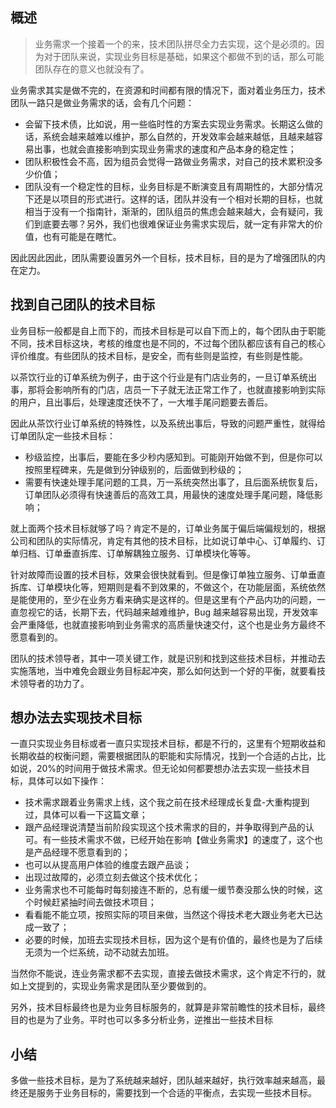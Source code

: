 ## 概述

> 业务需求一个接着一个的来，技术团队拼尽全力去实现，这个是必须的。因为对于团队来说，实现业务目标是基础，如果这个都做不到的话，那么可能团队存在的意义也就没有了。

业务需求其实是做不完的，在资源和时间都有限的情况下，面对着业务压力，技术团队一路只是做业务需求的话，会有几个问题：

- 会留下技术债，比如说，用一些临时性的方案去实现业务需求。长期这么做的话，系统会越来越难以维护，那么自然的，开发效率会越来越低，且越来越容易出事，也就会直接影响到实现业务需求的速度和产品本身的稳定性；
- 团队积极性会不高，因为组员会觉得一路做业务需求，对自己的技术累积没多少价值；
- 团队没有一个稳定性的目标，业务目标是不断演变且有周期性的，大部分情况下还是以项目的形式进行。这样的话，团队并没有一个相对长期的目标，也就相当于没有一个指南针，渐渐的，团队组员的焦虑会越来越大，会有疑问，我们到底要去哪？另外，我们也很难保证业务需求实现后，就一定有非常大的价值，也有可能是在瞎忙。

因此因此因此，团队需要设置另外一个目标，技术目标，目的是为了增强团队的内在定力。

## 找到自己团队的技术目标

业务目标一般都是自上而下的，而技术目标是可以自下而上的，每个团队由于职能不同，技术目标这块，考核的维度也是不同的，不过每个团队都应该有自己的核心评价维度。有些团队的技术目标，是安全，而有些则是监控，有些则是性能。

以茶饮行业的订单系统为例子，由于这个行业是有门店业务的，一旦订单系统出事，那将会影响所有的门店，店员一下子就无法正常工作了，也就直接影响到实际的用户，且出事后，处理速度还快不了，一大堆手尾问题要去善后。

因此从茶饮行业订单系统的特殊性，以及系统出事后，导致的问题严重性，就得给订单团队定一些技术目标：

- 秒级监控，出事后，要能在多少秒内感知到。可能刚开始做不到，但是你可以按照里程碑来，先是做到分钟级别的，后面做到秒级的；
- 需要有快速处理手尾问题的工具，万一系统突然出事了，且后面系统恢复后，订单团队必须得有快速善后的高效工具，用最快的速度处理手尾问题，降低影响；

就上面两个技术目标就够了吗？肯定不是的，订单业务属于偏后端偏规划的，根据公司和团队的实际情况，肯定有其他的技术目标，比如说订单中心、订单履约、订单归档、订单垂直拆库、订单解耦独立服务、订单模块化等等。

针对故障而设置的技术目标，效果会很快就看到。但是像订单独立服务、订单垂直拆库、订单模块化等，短期则是看不到效果的，不做这个，在功能层面，系统依然是能使用的，至少在业务方看来确实是这样的。但是这里有个产品内功的问题，一直忽视它的话，长期下去，代码越来越难维护，Bug 越来越容易出现，开发效率会严重降低，也就直接影响到业务需求的高质量快速交付，这个也是业务方最终不愿意看到的。

团队的技术领导者，其中一项关键工作，就是识别和找到这些技术目标，并推动去实施落地，当中难免会跟业务目标起冲突，那么如何达到一个好的平衡，就要看技术领导者的功力了。

## 想办法去实现技术目标

一直只实现业务目标或者一直只实现技术目标，都是不行的，这里有个短期收益和长期收益的权衡问题，需要根据团队的职能和实际情况，找到一个合适的占比，比如说，20%的时间用于做技术需求。但无论如何都要想办法去实现一些技术目标，具体可以如下操作：

- 技术需求跟着业务需求上线，这个我之前在技术经理成长复盘-大重构提到过，具体可以看一下这篇文章；
- 跟产品经理说清楚当前阶段实现这个技术需求的目的，并争取得到产品的认可。有一些技术需求不做，已经开始在影响【做业务需求】的速度了，这个也是产品经理不愿意看到的；
- 也可以从提高用户体验的维度去跟产品谈；
- 出现过故障的，必须立刻去做这个技术优化；
- 业务需求也不可能每时每刻接连不断的，总有缓一缓节奏没那么快的时候，这个时候赶紧抽时间去做技术项目；
- 看看能不能立项，按照实际的项目来做，当然这个得技术老大跟业务老大已达成一致了；
- 必要的时候，加班去实现技术目标，因为这个是有价值的，最终也是为了后续无须为一个烂系统，动不动就去加班。

当然你不能说，连业务需求都不去实现，直接去做技术需求，这个肯定不行的，就如上文提到的，实现业务需求是团队至少要做到的。

另外，技术目标最终也是为业务目标服务的，就算是非常前瞻性的技术目标，最终目的也是为了业务。平时也可以多多分析业务，逆推出一些技术目标

## 小结

多做一些技术目标，是为了系统越来越好，团队越来越好，执行效率越来越高，最终还是服务于业务目标的，需要找到一个合适的平衡点，去实现一些技术目标。
